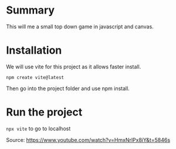 # Summary 

This will me a small top down game in javascript and canvas.


# Installation

We will use vite for this project as it allows faster install.

```npm create vite@latest```

Then go into the project folder and use npm install.


# Run the project

`npx vite` to go to localhost






Source:
https://www.youtube.com/watch?v=HmxNrlPx8iY&t=5846s
